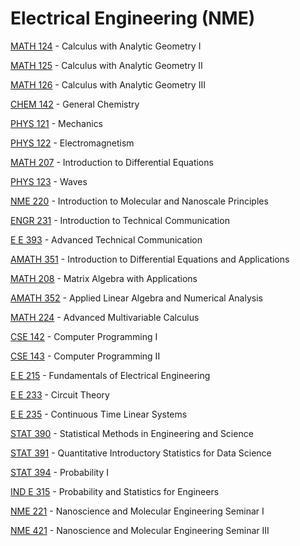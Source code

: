 # Electrical Engineering (NME)

[MATH 124](<https://myplan.uw.edu/course/#/courses/MATH 124>) - Calculus with Analytic Geometry I

[MATH 125](<https://myplan.uw.edu/course/#/courses/MATH 125>) - Calculus with Analytic Geometry II

[MATH 126](<https://myplan.uw.edu/course/#/courses/MATH 126>) - Calculus with Analytic Geometry III

[CHEM 142](<https://myplan.uw.edu/course/#/courses/CHEM 142>) - General Chemistry

[PHYS 121](<https://myplan.uw.edu/course/#/courses/PHYS 121>) - Mechanics

[PHYS 122](<https://myplan.uw.edu/course/#/courses/PHYS 122>) - Electromagnetism

[MATH 207](<https://myplan.uw.edu/course/#/courses/MATH 207>) - Introduction to Differential Equations

[PHYS 123](<https://myplan.uw.edu/course/#/courses/PHYS 123>) - Waves

[NME 220](<https://myplan.uw.edu/course/#/courses/NME 220>) - Introduction to Molecular and Nanoscale Principles

[ENGR 231](<https://myplan.uw.edu/course/#/courses/ENGR 231>) - Introduction to Technical Communication

[E E 393](<https://myplan.uw.edu/course/#/courses/E E 393>) - Advanced Technical Communication

[AMATH 351](<https://myplan.uw.edu/course/#/courses/AMATH 351>) - Introduction to Differential Equations and Applications

[MATH 208](<https://myplan.uw.edu/course/#/courses/MATH 208>) - Matrix Algebra with Applications

[AMATH 352](<https://myplan.uw.edu/course/#/courses/AMATH 352>) - Applied Linear Algebra and Numerical Analysis

[MATH 224](<https://myplan.uw.edu/course/#/courses/MATH 224>) - Advanced Multivariable Calculus

[CSE 142](<https://myplan.uw.edu/course/#/courses/CSE 142>) - Computer Programming I

[CSE 143](<https://myplan.uw.edu/course/#/courses/CSE 143>) - Computer Programming II

[E E 215](<https://myplan.uw.edu/course/#/courses/E E 215>) - Fundamentals of Electrical Engineering

[E E 233](<https://myplan.uw.edu/course/#/courses/E E 233>) - Circuit Theory

[E E 235](<https://myplan.uw.edu/course/#/courses/E E 235>) - Continuous Time Linear Systems

[STAT 390](<https://myplan.uw.edu/course/#/courses/STAT 390>) - Statistical Methods in Engineering and Science

[STAT 391](<https://myplan.uw.edu/course/#/courses/STAT 391>) - Quantitative Introductory Statistics for Data Science

[STAT 394](<https://myplan.uw.edu/course/#/courses/STAT 394>) - Probability I

[IND E 315](<https://myplan.uw.edu/course/#/courses/IND E 315>) - Probability and Statistics for Engineers

[NME 221](<https://myplan.uw.edu/course/#/courses/NME 221>) - Nanoscience and Molecular Engineering Seminar I

[NME 421](<https://myplan.uw.edu/course/#/courses/NME 421>) - Nanoscience and Molecular Engineering Seminar III

